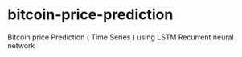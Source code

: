 # bitcoin-price-prediction
Bitcoin price Prediction ( Time Series ) using LSTM Recurrent neural network

